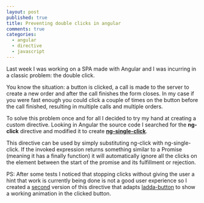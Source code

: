 ```yaml
---
layout: post
published: true
title: Preventing double clicks in angular
comments: true
categories: 
  - angular
  - directive
  - javascript
---
```


Last week I was working on a SPA made with Angular and I was incurring in a classic problem: the double click.

You know the situation: a button is clicked, a call is made to the server to create a new order and after the call finishes the form closes. In my case if you were fast enough you could click a couple of times on the button before the call finished, resulting in multiple calls and multiple orders.

To solve this problem once and for all I decided to try my hand at creating a custom directive. Looking in Angular the source code I searched for the **ng-click** directive and modified it to create [**ng-single-click**](https://github.com/Bjornej/angular-single-click).

This directive can be used by simply substituting ng-click with ng-single-click. If the invoked expression returns something similar to a Promise (meaning it has a finally function) it will automatically ignore all the clicks on the element between the start of the promise and its fulfillment or rejection.

PS: After some tests I noticed that stopping clicks without giving the user a hint that work is currently being done is not a good user experience so I created a [second](https://github.com/Bjornej/angular-animated-click) version of this directive that adapts [ladda-button](http://lab.hakim.se/ladda/) to show a working animation in the clicked button.